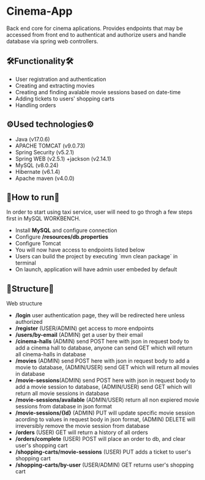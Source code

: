 ﻿# Cinema-App
Back end core for cinema aplications. Provides endpoints that may be accessed from front end to authenticat and authorize users and handle database via spring web controllers. <br>
<h2 tabindex="-1">﻿🛠️Functionality🛠️</h2>
 <ul dir="auto">
  <li>User registration and authentication</li>
  <li>Creating and extracting movies</li>
  <li>Creating and finding avalable movie sessions based on date-time</li>
  <li>Adding tickets to users' shopping carts</li>
  <li>Handling orders</li>
 </ul>
<h2 tabindex="-1">﻿⚙️Used technologies⚙️</h2>
  <ul dir="auto">
  <li>Java (v17.0.6)</li>
  <li>APACHE TOMCAT (v9.0.73)</li>
  <li>Spring Security (v5.2.1)</li>
  <li>Spring WEB (v2.5.1) +jackson (v2.14.1)</li>
  <li>MySQL (v8.0.24)</li>
  <li>Hibernate (v6.1.4)</li>
  <li>Apache maven (v4.0.0)</li>
 </ul>
<h2 tabindex="-1">﻿🎯How to run🎯</h2>
 In order to start using taxi service, user will need to go throgh a few steps first
 in MySQL WORKBENCH.
 <ul dir="auto">
  <li>Install <b>MySQL</b> and configure connection</li>
  <li>Configure <b>/resources/db.properties</b></li>
  <li>Configure Tomcat</li>
  <li>You will now have access to endpoints listed below</li>
  <li>Users can build the project by executing `mvn clean package` in terminal</li>
  <li>On launch, application will have admin user embeded by default</li>
 </ul>
<h2 tabindex="-1">﻿📡Structure📡</h2>
   Web structure
 <ul dir="auto">
  <li><b>/login</b> user authentication page, they will be redirected here unless authorized</li>
  <li><b>/register</b> (USER/ADMIN) get access to more endpoints</li>
  <li><b>/users/by-email</b> (ADMIN) get a user by their email</li>
  <li><b>/cinema-halls</b> (ADMIN) send POST here with json in request body to add a cinema hall to database, anyone can send GET which will return all cinema-halls in database</li>
  <li><b>/movies</b> (ADMIN) send POST here with json in request body to add a movie to database, (ADMIN/USER) send GET which will return all movies in database</li>
  <li><b>/movie-sessions</b>(ADMIN) send POST here with json in request body to add a movie session to database, (ADMIN/USER) send GET which will return all movie sessions in database</li>
  <li><b>/movie-sessions/available</b> (ADMIN/USER) return all non expiered movie sessions from database in json format</li>
  <li><b>/movie-sessions/{Id}</b> (ADMIN) PUT will update specific movie session acording to values in request body in json format, (ADMIN) DELETE will irreversibly remove the movie session from database</li>
  <li><b>/orders</b> (USER) GET will return a history of all orders</li>
  <li><b>/orders/complete</b> (USER) POST will place an order to db, and clear user's shopping cart</li>
  <li><b>/shopping-carts/movie-sessions</b> (USER) PUT adds a ticket to user's shopping cart</li>
  <li><b>/shopping-carts/by-user</b> (USER/ADMIN) GET returns user's shopping cart</li>
 </ul>
 

